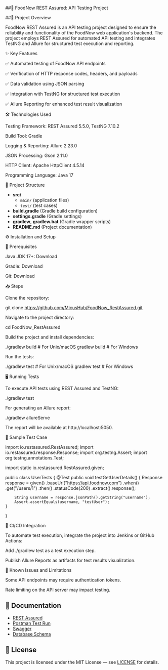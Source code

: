 ##📌 FoodNow REST Assured: API Testing Project

##📖 Project Overview

FoodNow REST Assured is an API testing project designed to ensure the reliability and functionality of the FoodNow web application's backend. The project employs REST Assured for automated API testing and integrates TestNG and Allure for structured test execution and reporting.

✨ Key Features

✅ Automated testing of FoodNow API endpoints

✅ Verification of HTTP response codes, headers, and payloads

✅ Data validation using JSON parsing

✅ Integration with TestNG for structured test execution

✅ Allure Reporting for enhanced test result visualization

🛠️ Technologies Used

Testing Framework: REST Assured 5.5.0, TestNG 7.10.2

Build Tool: Gradle

Logging & Reporting: Allure 2.23.0

JSON Processing: Gson 2.11.0

HTTP Client: Apache HttpClient 4.5.14

Programming Language: Java 17

📂 Project Structure
- **src/**
  - `main/` (application files)
  - `test/` (test cases)
- **build.gradle** (Gradle build configuration)
- **settings.gradle** (Gradle settings)
- **gradlew**, **gradlew.bat** (Gradle wrapper scripts)
- **README.md** (Project documentation)


⚙️ Installation and Setup

🔧 Prerequisites

Java JDK 17+: Download

Gradle: Download

Git: Download

📥 Steps

Clone the repository:

git clone https://github.com/MicusHub/FoodNow_RestAssured.git

Navigate to the project directory:

cd FoodNow_RestAssured

Build the project and install dependencies:

./gradlew build  # For Unix/macOS
gradlew build  # For Windows

Run the tests:

./gradlew test  # For Unix/macOS
gradlew test  # For Windows

🖥️ Running Tests

To execute API tests using REST Assured and TestNG:

./gradlew test

For generating an Allure report:

./gradlew allureServe

The report will be available at http://localhost:5050.

📝 Sample Test Case

import io.restassured.RestAssured;
import io.restassured.response.Response;
import org.testng.Assert;
import org.testng.annotations.Test;

import static io.restassured.RestAssured.given;

public class UserTests {
@Test
public void testGetUserDetails() {
Response response = given()
.baseUri("https://api.foodnow.com")
.when()
.get("/users/1")
.then()
.statusCode(200)
.extract().response();

        String username = response.jsonPath().getString("username");
        Assert.assertEquals(username, "testUser");
    }
}

🚀 CI/CD Integration

To automate test execution, integrate the project into Jenkins or GitHub Actions:

Add ./gradlew test as a test execution step.

Publish Allure Reports as artifacts for test results visualization.

🛑 Known Issues and Limitations

Some API endpoints may require authentication tokens.

Rate limiting on the API server may impact testing.

## 📄 Documentation

* [REST Assured](./screenshots/wn63-89-1.png)
* [Postman Test Run](https://drive.google.com/file/d/1V8IPwh7pYfbmQC2rEsfBjDsKVhlLnyFo/view?usp=sharing)
* [Swagger](https://oyster-app-hck73.ondigitalocean.app/api/swagger-ui/index.html#/)
* [Database Schema](https://drawsql.app/teams/vera-team/diagrams/order-food)

## 📜 License

This project is licensed under the MIT License — see [LICENSE](https://opensource.org/license/mit) for details.
